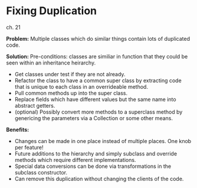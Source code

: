 # Fixing Duplication 

ch. 21

**Problem:** Multiple classes which do similar things contain lots of duplicated code. 

**Solution:** Pre-conditions: classes are similiar in function that they could be seen within an inheritance heirarchy. 


- Get classes under test if they are not already.
- Refactor the class to have a common super class by extracting code that is unique to each class in an overrideable method. 
- Pull common methods up into the super class. 
- Replace fields which have different values but the same name into abstract getters.
- (optional) Possibly convert more methods to a superclass method by genericing the parameters via a Collection or some other means. 

**Benefits:**

- Changes can be made in one place instead of multiple places. One knob per feature!
- Future additions to the hierarchy and simply subclass and override methods which require different implementations. 
- Special data conversions can be done via transformations in the subclass constructor. 
- Can remove this duplication without changing the clients of the code. 